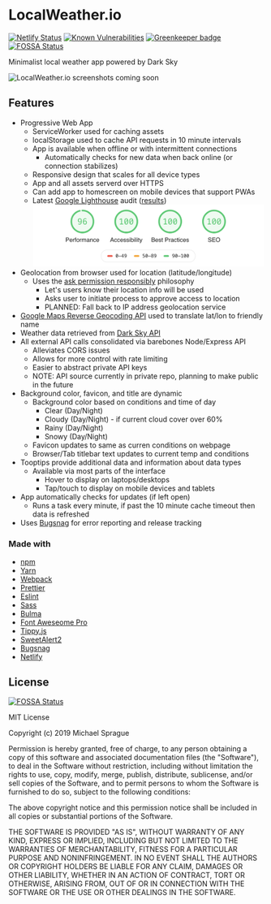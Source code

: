 # LocalWeather.io

[![Netlify Status](https://api.netlify.com/api/v1/badges/91ecd22f-e283-48e1-ab1a-925a57b8dc42/deploy-status)](https://app.netlify.com/sites/localweather-io/deploys)
[![Known Vulnerabilities](https://snyk.io/test/github/mikesprague/localweather-io/badge.svg?targetFile=package.json)](https://snyk.io/test/github/mikesprague/localweather-io?targetFile=package.json)
[![Greenkeeper badge](https://badges.greenkeeper.io/mikesprague/localweather-io.svg)](https://greenkeeper.io/)
[![FOSSA Status](https://app.fossa.io/api/projects/git%2Bgithub.com%2Fmikesprague%2Flocalweather-io.svg?type=shield)](https://app.fossa.io/projects/git%2Bgithub.com%2Fmikesprague%2Flocalweather-io?ref=badge_shield)

Minimalist local weather app powered by Dark Sky

![LocalWeather.io screenshots coming soon](link_to_screenshot_here)

## Features

- Progressive Web App
  - ServiceWorker used for caching assets
  - localStorage used to cache API requests in 10 minute intervals
  - App is available when offline or with intermittent connections
    - Automatically checks for new data when back online (or connection stabilizes)
  - Responsive design that scales for all device types
  - App and all assets serverd over HTTPS
  - Can add app to homescreen on mobile devices that support PWAs
  - Latest [Google Lighthouse]([https://developers.google.com/web/tools/lighthouse/) audit ([results](https://lighthouse-dot-webdotdevsite.appspot.com/lh/html?url=https://localweather.io))
    [![Google Lighthouse Scores](lighthouse-scores.png)](https://lighthouse-dot-webdotdevsite.appspot.com/lh/html?url=https://localweather.io)
- Geolocation from browser used for location (latitude/longitude)
  - Uses the [ask permission responsibly](https://developers.google.com/web/fundamentals/native-hardware/user-location/#ask_permission_responsibly) philosophy
    - Let's users know their location info will be used
    - Asks user to initiate process to approve access to location
    - PLANNED: Fall back to IP address geolocation service
- [Google Maps Reverse Geocoding API](https://developers.google.com/maps/documentation/geocoding/start) used to translate lat/lon to friendly name
- Weather data retrieved from [Dark Sky API](https://darksky.net/dev)
- All external API calls consolidated via barebones Node/Express API
  - Alleviates CORS issues
  - Allows for more control with rate limiting
  - Easier to abstract private API keys
  - NOTE: API source currently in private repo, planning to make public in the future
- Background color, favicon, and title are dynamic
  - Background color based on conditions and time of day
    - Clear (Day/Night)
    - Cloudy (Day/Night) - if current cloud cover over 60%
    - Rainy (Day/Night)
    - Snowy (Day/Night)
  - Favicon updates to same as curren conditions on webpage
  - Browser/Tab titlebar text updates to current temp and conditions
- Tooptips provide additional data and information about data types
  - Available via most parts of the interface
    - Hover to display on laptops/desktops
    - Tap/touch to display on mobile devices and tablets
- App automatically checks for updates (if left open)
  - Runs a task every minute, if past the 10 minute cache timeout then data is refreshed
- Uses [Bugsnag](https://bugsnag.com/) for error reporting and release tracking

### Made with

- [npm](https://www.npmjs.com/)
- [Yarn](https://yarnpkg.com/)
- [Webpack](https://webpack.js.org/)
- [Prettier](https://prettier.io/)
- [Eslint](https://eslint.org/)
- [Sass](https://sass-lang.com/)
- [Bulma](https://bulma.io/)
- [Font Aweseome Pro](https://fontawesome.com/pro/)
- [Tippy.js](https://atomiks.github.io/tippyjs/)
- [SweetAlert2](https://sweetalert2.github.io/)
- [Bugsnag](https://www.bugsnag.com/)
- [Netlify](https://www.netlify.com/)

## License
[![FOSSA Status](https://app.fossa.io/api/projects/git%2Bgithub.com%2Fmikesprague%2Flocalweather-io.svg?type=large)](https://app.fossa.io/projects/git%2Bgithub.com%2Fmikesprague%2Flocalweather-io?ref=badge_large)

MIT License

Copyright (c) 2019 Michael Sprague

Permission is hereby granted, free of charge, to any person obtaining a copy
of this software and associated documentation files (the "Software"), to deal
in the Software without restriction, including without limitation the rights
to use, copy, modify, merge, publish, distribute, sublicense, and/or sell
copies of the Software, and to permit persons to whom the Software is
furnished to do so, subject to the following conditions:

The above copyright notice and this permission notice shall be included in all
copies or substantial portions of the Software.

THE SOFTWARE IS PROVIDED "AS IS", WITHOUT WARRANTY OF ANY KIND, EXPRESS OR
IMPLIED, INCLUDING BUT NOT LIMITED TO THE WARRANTIES OF MERCHANTABILITY,
FITNESS FOR A PARTICULAR PURPOSE AND NONINFRINGEMENT. IN NO EVENT SHALL THE
AUTHORS OR COPYRIGHT HOLDERS BE LIABLE FOR ANY CLAIM, DAMAGES OR OTHER
LIABILITY, WHETHER IN AN ACTION OF CONTRACT, TORT OR OTHERWISE, ARISING FROM,
OUT OF OR IN CONNECTION WITH THE SOFTWARE OR THE USE OR OTHER DEALINGS IN THE
SOFTWARE.
